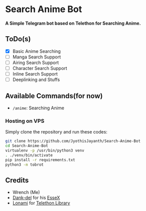 # Search Anime Bot
**A Simple Telegram bot based on Telethon for Searching Anime.**

## ToDo(s)
- [x] Basic Anime Searching
- [ ] Manga Search Support
- [ ] Airing Search Support
- [ ] Character Search Support
- [ ] Inline Search Support
- [ ] Deeplinking and Stuffs

## Available Commands(for now)
* `/anime`: Searching Anime

### Hosting on VPS

Simply clone the repository and run these codes:

```sh
git clone https://github.com/JyothisJayanth/Search-Anime-Bot
cd Search-Anime-Bot
virtualenv -p /usr/bin/python3 venv
. ./venv/bin/activate
pip install -r requirements.txt
python3 -m tobrot
```

## Credits
- Wrench (Me)
- [Dank-del](https://github.com/Dank-del) for his [EsseX](https://github.com/Dank-del/EsseX)
- [Lonami](https://github.com/Lonami) for [Telethon Library](https://github.com/LonamiWebs/Telethon)
